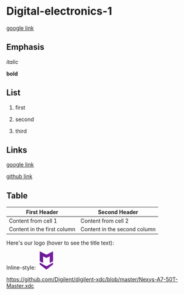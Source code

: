 # Digital-electronics-1
[google link](https://www.google.com "Google's Homepage")
## Emphasis
*italic*

**bold**

## List
1. first

458. second

846. third

## Links
[google link](https://www.google.com "Google's Homepage")

[github link](https://www.github.com "Github Homepage")

## Table
First Header | Second Header
------------ | -------------
Content from cell 1 | Content from cell 2
Content in the first column | Content in the second column


Here's our logo (hover to see the title text):

Inline-style: 
![alt text](https://github.com/adam-p/markdown-here/raw/master/src/common/images/icon48.png "Logo Title Text 1")

https://github.com/Digilent/digilent-xdc/blob/master/Nexys-A7-50T-Master.xdc
